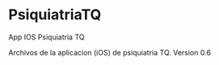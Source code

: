 # PsiquiatriaTQ
App IOS Psiquiatria TQ

Archivos de la aplicacion (iOS) de psiquiatria TQ.
Version 0.6
